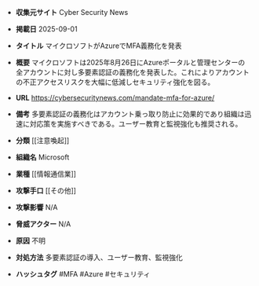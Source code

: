 - **収集元サイト**
Cyber Security News

- **掲載日**
2025-09-01

- **タイトル**
マイクロソフトがAzureでMFA義務化を発表

- **概要**
マイクロソフトは2025年8月26日にAzureポータルと管理センターの全アカウントに対し多要素認証の義務化を発表した。これによりアカウントの不正アクセスリスクを大幅に低減しセキュリティ強化を図る。

- **URL**
https://cybersecuritynews.com/mandate-mfa-for-azure/

- **備考**
多要素認証の義務化はアカウント乗っ取り防止に効果的であり組織は迅速に対応策を実施すべきである。ユーザー教育と監視強化も推奨される。

- **分類**
[[注意喚起]]

- **組織名**
Microsoft

- **業種**
[[情報通信業]]

- **攻撃手口**
[[その他]]

- **攻撃影響**
N/A

- **脅威アクター**
N/A

- **原因**
不明

- **対処方法**
多要素認証の導入、ユーザー教育、監視強化

- **ハッシュタグ**
#MFA #Azure #セキュリティ
